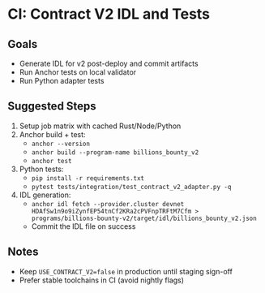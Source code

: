 # CI: Contract V2 IDL and Tests

## Goals
- Generate IDL for v2 post-deploy and commit artifacts
- Run Anchor tests on local validator
- Run Python adapter tests

## Suggested Steps
1. Setup job matrix with cached Rust/Node/Python
2. Anchor build + test:
   - `anchor --version`
   - `anchor build --program-name billions_bounty_v2`
   - `anchor test`
3. Python tests:
   - `pip install -r requirements.txt`
   - `pytest tests/integration/test_contract_v2_adapter.py -q`
4. IDL generation:
   - `anchor idl fetch --provider.cluster devnet HDAfSw1n9o9iZynfEP54tnCf2KRa2cPVFnpTRFtM7Cfm > programs/billions-bounty-v2/target/idl/billions_bounty_v2.json`
   - Commit the IDL file on success

## Notes
- Keep `USE_CONTRACT_V2=false` in production until staging sign-off
- Prefer stable toolchains in CI (avoid nightly flags)


